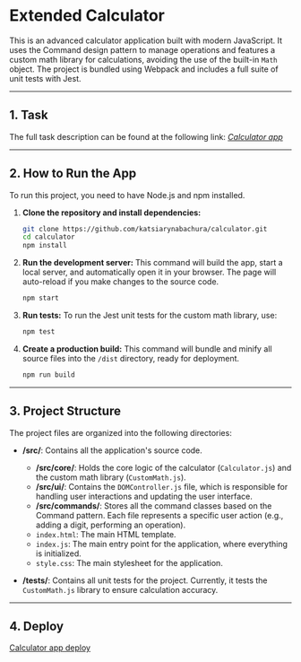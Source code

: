 # Extended Calculator

This is an advanced calculator application built with modern JavaScript. It uses the Command design pattern to manage operations and features a custom math library for calculations, avoiding the use of the built-in `Math` object. The project is bundled using Webpack and includes a full suite of unit tests with Jest.

---
## 1. Task
The full task description can be found at the following link: 
*_[Calculator app](https://github.com/katsiarynabachura/calculator)_*

---
## 2. How to Run the App
To run this project, you need to have Node.js and npm installed.

1.  **Clone the repository and install dependencies:**
    ```bash
    git clone https://github.com/katsiarynabachura/calculator.git
    cd calculator
    npm install
    ```

2.  **Run the development server:**
    This command will build the app, start a local server, and automatically open it in your browser. The page will auto-reload if you make changes to the source code.
    ```bash
    npm start
    ```

3.  **Run tests:**
    To run the Jest unit tests for the custom math library, use:
    ```bash
    npm test
    ```

4.  **Create a production build:**
    This command will bundle and minify all source files into the `/dist` directory, ready for deployment.
    ```bash
    npm run build
    ```

---
## 3. Project Structure
The project files are organized into the following directories:

* **/src/**: Contains all the application's source code.
    * **/src/core/**: Holds the core logic of the calculator (`Calculator.js`) and the custom math library (`CustomMath.js`).
    * **/src/ui/**: Contains the `DOMController.js` file, which is responsible for handling user interactions and updating the user interface.
    * **/src/commands/**: Stores all the command classes based on the Command pattern. Each file represents a specific user action (e.g., adding a digit, performing an operation).
    * `index.html`: The main HTML template.
    * `index.js`: The main entry point for the application, where everything is initialized.
    * `style.css`: The main stylesheet for the application.

* **/tests/**: Contains all unit tests for the project. Currently, it tests the `CustomMath.js` library to ensure calculation accuracy.

---
## 4. Deploy
[Calculator app deploy](https://calculator-extended-app.netlify.app/)
